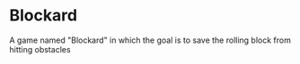 # Blockard
A game named "Blockard" in which the goal is to save the rolling block from hitting obstacles
